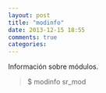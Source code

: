 ```yaml
---
layout: post
title: "modinfo"
date: 2013-12-15 18:55
comments: true
categories: 
---
```

Información sobre módulos.

>$ modinfo sr_mod

